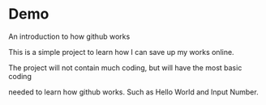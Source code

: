 # Demo

An introduction to how github works

This is a simple project to learn how I can save up my works online.

The project will not contain much coding, but will have the most basic coding

needed to learn how github works. Such as Hello World and Input Number.
